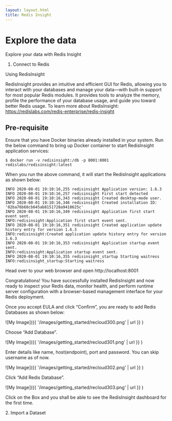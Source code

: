 ```yaml
---
layout: layout.html
title: Redis Insight
---
```


# Explore the data

Explore your data with Redis Insight

1. Connect to Redis

<detail>
<summary> Using RedisInsight
</summary>

RedisInsight provides an intuitive and efficient GUI for Redis, allowing you to interact with your databases and manage your data—with built-in support for most popular Redis modules. It provides tools to analyze the memory, profile the performance of your database usage, and guide you toward better Redis usage.
To learn more about RedisInsight: https://redislabs.com/redis-enterprise/redis-insight

## Pre-requisite

Ensure that you have Docker binaries already installed in your system. Run the below command to bring up Docker container to start RedisInsight application services: 

```
$ docker run -v redisinsight:/db -p 8001:8001 redislabs/redisinsight:latest
```

When you run the above command, it will start the RedisInsight applications as shown below:

```
INFO 2020-08-01 19:10:16,255 redisinsight Application version: 1.6.3
INFO 2020-08-01 19:10:16,257 redisinsight First start detected
INFO 2020-08-01 19:10:16,343 redisinsight Created desktop-mode user.
INFO 2020-08-01 19:10:16,346 redisinsight Created installation ID: '02ba76b68cb645ab8151728a9418625c'
INFO 2020-08-01 19:10:16,349 redisinsight Application first start event sent.
INFO:redisinsight:Application first start event sent.
INFO 2020-08-01 19:10:16,351 redisinsight Created application update history entry for version 1.6.3
INFO:redisinsight:Created application update history entry for version 1.6.3
INFO 2020-08-01 19:10:16,353 redisinsight Application startup event sent.
INFO:redisinsight:Application startup event sent.
INFO 2020-08-01 19:10:16,355 redisinsight_startup Starting waitress
INFO:redisinsight_startup:Starting waitress
```

Head over to your web browser and open http://localhost:8001

Congratulations! You have successfully installed RedisInsight and now ready to inspect your Redis data, monitor health, and perform runtime server configuration with a browser-based management interface for your Redis deployment.

Once you accept EULA and click “Confirm”, you are ready to add Redis Databases as shown below:

![My Image]({{ '/images/getting_started/recloud300.png' | url  }} )

Choose “Add Database”.

![My Image]({{ '/images/getting_started/recloud301.png' | url  }} )

Enter details like name, host(endpoint), port and password. You can skip username as of now.

![My Image]({{ '/images/getting_started/recloud302.png' | url  }} )

Click “Add Redis Database”.

![My Image]({{ '/images/getting_started/recloud303.png' | url  }} )


Click on the Box and you shall be able to see the RedisInsight dashboard for the first time.















<detail><summary>
2. Import a Dataset
</summary>
